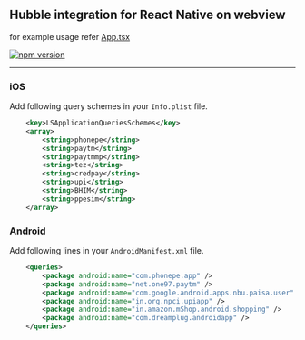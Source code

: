 ##  Hubble integration for React Native on webview

for example usage refer [App.tsx](App.tsx)


[![npm version](https://badge.fury.io/js/hubble-react-native-sdk.svg)](https://badge.fury.io/js/hubble-react-native-sdk)

---

### iOS

Add following query schemes in your `Info.plist` file.
```xml
	<key>LSApplicationQueriesSchemes</key>
	<array>
		<string>phonepe</string>
		<string>paytm</string>
		<string>paytmmp</string>
		<string>tez</string>
		<string>credpay</string>
		<string>upi</string>
		<string>BHIM</string>
		<string>ppesim</string>
	</array>
```


### Android

Add following lines in your `AndroidManifest.xml` file.
```xml
    <queries>
        <package android:name="com.phonepe.app" />
        <package android:name="net.one97.paytm" />
        <package android:name="com.google.android.apps.nbu.paisa.user" />
        <package android:name="in.org.npci.upiapp" />
        <package android:name="in.amazon.mShop.android.shopping" />
        <package android:name="com.dreamplug.androidapp" />
    </queries>
```
